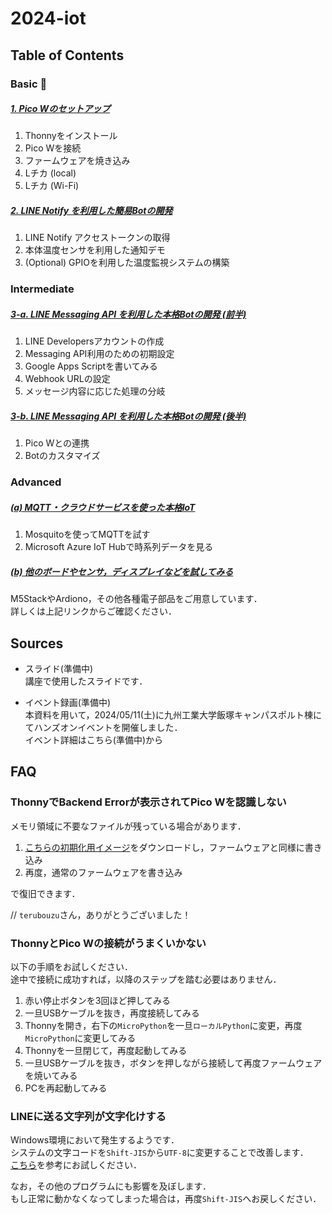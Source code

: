 # 2024-iot

## Table of Contents

### Basic 🔰

##### [1. Pico Wのセットアップ](1-setup.md)

1. Thonnyをインストール
1. Pico Wを接続
1. ファームウェアを焼き込み
1. Lチカ (local)
1. Lチカ (Wi-Fi)

##### [2. LINE Notify を利用した簡易Botの開発](2-simple-bot.md)

1. LINE Notify アクセストークンの取得
1. 本体温度センサを利用した通知デモ
1. (Optional) GPIOを利用した温度監視システムの構築

###  Intermediate

##### [3-a. LINE Messaging API を利用した本格Botの開発 (前半)](3-a-practical-bot.md)

1. LINE Developersアカウントの作成
1. Messaging API利用のための初期設定
1. Google Apps Scriptを書いてみる
1. Webhook URLの設定
1. メッセージ内容に応じた処理の分岐

##### [3-b. LINE Messaging API を利用した本格Botの開発 (後半)](3-b-practical-bot.md)

1. Pico Wとの連携
1. Botのカスタマイズ

### Advanced

##### [(a) MQTT・クラウドサービスを使った本格IoT](4-mqtt.md)

1. Mosquitoを使ってMQTTを試す
1. Microsoft Azure IoT Hubで時系列データを見る

##### [(b) 他のボードやセンサ，ディスプレイなどを試してみる](4-other.md)

M5StackやArdiono，その他各種電子部品をご用意しています．  
詳しくは上記リンクからご確認ください．

## Sources

- スライド(準備中)  
講座で使用したスライドです．

- イベント録画(準備中)  
本資料を用いて，2024/05/11(土)に九州工業大学飯塚キャンパスポルト棟にてハンズオンイベントを開催しました．  
イベント詳細はこちら(準備中)から

## FAQ

### ThonnyでBackend Errorが表示されてPico Wを認識しない

メモリ領域に不要なファイルが残っている場合があります．  

1. [こちらの初期化用イメージ](https://datasheets.raspberrypi.com/soft/flash_nuke.uf2)をダウンロードし，ファームウェアと同様に書き込み
1. 再度，通常のファームウェアを書き込み  

で復旧できます．

// `terubouzu`さん，ありがとうございました！

### ThonnyとPico Wの接続がうまくいかない

以下の手順をお試しください．  
途中で接続に成功すれば，以降のステップを踏む必要はありません．

1. 赤い停止ボタンを3回ほど押してみる
1. 一旦USBケーブルを抜き，再度接続してみる
1. Thonnyを開き，右下の`MicroPython`を一旦`ローカルPython`に変更，再度`MicroPython`に変更してみる
1. Thonnyを一旦閉じて，再度起動してみる
1. 一旦USBケーブルを抜き，ボタンを押しながら接続して再度ファームウェアを焼いてみる
1. PCを再起動してみる

### LINEに送る文字列が文字化けする

Windows環境において発生するようです．  
システムの文字コードを`Shift-JIS`から`UTF-8`に変更することで改善します．  
[こちら](https://otona-life.com/2022/06/05/121603/)を参考にお試しください．

なお，その他のプログラムにも影響を及ぼします．  
もし正常に動かなくなってしまった場合は，再度`Shift-JIS`へお戻しください．